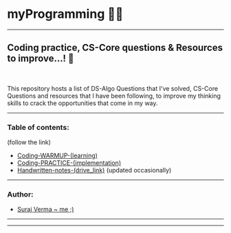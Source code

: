 
# myProgramming 👨‍💻
--------------------------------------------------------

## Coding practice, CS-Core questions & Resources to improve...! 🚀

<br>

This repository hosts a list of DS-Algo Questions that I've solved, CS-Core Questions and resources that I have 
been following, to improve my thinking skills to crack the opportunities that come in my way.  

------------------------------------

### Table of contents:
(follow the link)

- [Coding-WARMUP-(learning)](https://github.com/Surajv311/myProgramming/tree/master/Warmup-Prerequisites)
- [Coding-PRACTICE-(implementation)](https://github.com/Surajv311/myProgramming/tree/master/Coding)
- [Handwritten-notes-(drive_link)](https://drive.google.com/drive/folders/1DCXUvS2_-5aqUsNPJO7Wf8INegCi4Yi4?usp=sharing)
(updated occasionally) 

----------------------------------

### Author:

- [Suraj Verma ~ me ;)](https://github.com/surajv311)

----------------------------------
----------------------------------






